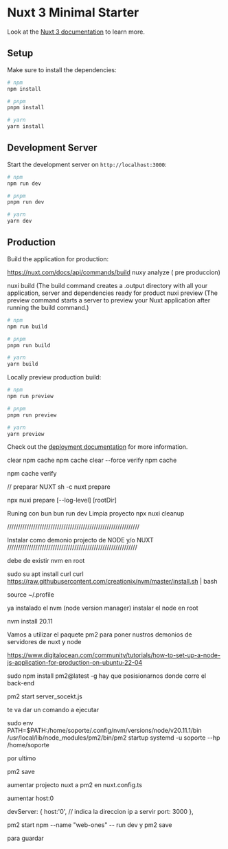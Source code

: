 # Nuxt 3 Minimal Starter

Look at the [Nuxt 3 documentation](https://nuxt.com/docs/getting-started/introduction) to learn more.

## Setup

Make sure to install the dependencies:

```bash
# npm
npm install

# pnpm
pnpm install

# yarn
yarn install
```

## Development Server

Start the development server on `http://localhost:3000`:

```bash
# npm
npm run dev

# pnpm
pnpm run dev

# yarn
yarn dev
```

## Production

Build the application for production:

https://nuxt.com/docs/api/commands/build
nuxy analyze ( pre produccion)

nuxi build (The build command creates a .output directory with all your application, server and dependencies ready for product
nuxi preview (The preview command starts a server to preview your Nuxt application after running the build command.)

```bash
# npm
npm run build

# pnpm
pnpm run build

# yarn
yarn build
```

Locally preview production build:

```bash
# npm
npm run preview

# pnpm
pnpm run preview

# yarn
yarn preview
```

Check out the [deployment documentation](https://nuxt.com/docs/getting-started/deployment) for more information.

clear npm cache
npm cache clear --force
verify npm cache

npm cache verify

// preparar NUXT
sh -c nuxt prepare

npx nuxi prepare [--log-level] [rootDir]

Runing con bun
bun run dev
Limpia proyecto
npx nuxi cleanup


/////////////////////////////////////////////////////////////

Instalar como demonio projecto de NODE y/o NUXT
////////////////////////////////////////////////////////////

debe de existir nvm en root

sudo su
apt install curl 
curl https://raw.githubusercontent.com/creationix/nvm/master/install.sh | bash 

source ~/.profile   

ya instalado el nvm (node version manager)
instalar el node en root

nvm install 20.11


Vamos a utilizar el paquete pm2 para poner nustros demonios de servidores de nuxt y node 

https://www.digitalocean.com/community/tutorials/how-to-set-up-a-node-js-application-for-production-on-ubuntu-22-04

sudo npm install pm2@latest -g
 hay que posisionarnos donde corre el back-end

pm2 start server_socekt.js

te va dar un comando a ejecutar

sudo env PATH=$PATH:/home/soporte/.config/nvm/versions/node/v20.11.1/bin /usr/local/lib/node_modules/pm2/bin/pm2 startup systemd -u soporte --hp /home/soporte

por ultimo


pm2 save



aumentar projecto nuxt a pm2
en nuxt.config.ts

aumentar host:0

devServer: {
    host:'0',   // indica la direccion ip a servir
    port: 3000
  },



pm2 start npm --name "web-ones" -- run dev
y 
pm2 save

para guardar 




